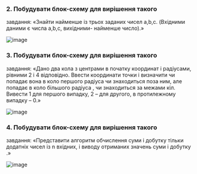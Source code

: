 

### 2. Побудувати блок-схему для вирішення такого
завдання: «Знайти найменше із трьох заданих чисел a,b,c. (Вхідними даними є числа
a,b,c, вихідними- найменше число).»

![image](https://github.com/Reckven/Programming-TR_12/assets/131643668/cd6a76cf-073f-4444-9a40-1b96933b5cc0)

### 3. Побудувати блок-схему для вирішення такого
завдання: «Дано два кола з центрами в початку координат і радіусами, рівними 2 і 4
відповідно. Ввести координати точки і визначити чи попадає вона в коло першого
радіуса чи знаходиться поза ним, але попадає в коло більшого радіуса , чи
знаходиться за межами кіл. Вивести 1 для першого випадку, 2 – для другого, в
протилежному випадку – 0.»

![image](https://github.com/Reckven/Programming-TR_12/assets/131643668/f3c41d2c-1d6a-44d7-acca-1452d17570c0)
### 4. Побудувати блок-схему для вирішення такого
завдання: «Представити алгоритм обчислення суми і добутку тільки додатніх чисел
із n вхідних, і виводу отриманих значень суми і добутку .»

![image](https://github.com/Reckven/Programming-TR_12/assets/131643668/84a0e475-091c-4fd3-8af5-f2d47da78de3)




